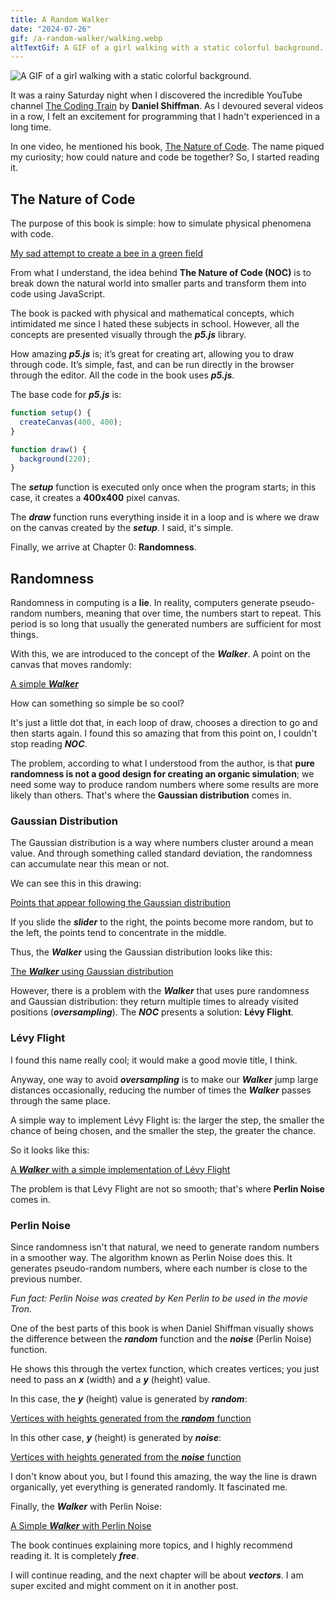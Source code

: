 ```yaml
---
title: A Random Walker
date: "2024-07-26"
gif: /a-random-walker/walking.webp
altTextGif: A GIF of a girl walking with a static colorful background.
---
```


![A GIF of a girl walking with a static colorful background.](/a-random-walker/walking.webp)

It was a rainy Saturday night when I discovered the incredible YouTube channel [The Coding Train](https://www.youtube.com/@TheCodingTrain) by **Daniel Shiffman**. As I devoured several videos in a row, I felt an excitement for programming that I hadn't experienced in a long time.

In one video, he mentioned his book, [The Nature of Code](https://natureofcode.com/). The name piqued my curiosity; how could nature and code be together? So, I started reading it.

## The Nature of Code

The purpose of this book is simple: how to simulate physical phenomena with code.

[My sad attempt to create a bee in a green field](https://editor.p5js.org/jhocore/full/DODgq6suN)

From what I understand, the idea behind **The Nature of Code (NOC)** is to break down the natural world into smaller parts and transform them into code using JavaScript.

The book is packed with physical and mathematical concepts, which intimidated me since I hated these subjects in school. However, all the concepts are presented visually through the **_p5.js_** library.

How amazing **_p5.js_** is; it’s great for creating art, allowing you to draw through code. It’s simple, fast, and can be run directly in the browser through the editor. All the code in the book uses **_p5.js_**.

The base code for **_p5.js_** is:

```js
function setup() {
  createCanvas(400, 400);
}

function draw() {
  background(220);
}
```

The **_setup_** function is executed only once when the program starts; in this case, it creates a **400x400** pixel canvas.

The **_draw_** function runs everything inside it in a loop and is where we draw on the canvas created by the **_setup_**. I said, it's simple.

Finally, we arrive at Chapter 0: **Randomness**.

## Randomness

Randomness in computing is a **lie**. In reality, computers generate pseudo-random numbers, meaning that over time, the numbers start to repeat. This period is so long that usually the generated numbers are sufficient for most things.

With this, we are introduced to the concept of the **_Walker_**. A point on the canvas that moves randomly:

[A simple **_Walker_**](https://editor.p5js.org/jhocore/full/dBdk-VWmu)

How can something so simple be so cool?

It's just a little dot that, in each loop of draw, chooses a direction to go and then starts again. I found this so amazing that from this point on, I couldn't stop reading **_NOC_**.

The problem, according to what I understood from the author, is that **pure randomness is not a good design for creating an organic simulation**; we need some way to produce random numbers where some results are more likely than others. That's where the **Gaussian distribution** comes in.

### Gaussian Distribution

The Gaussian distribution is a way where numbers cluster around a mean value. And through something called standard deviation, the randomness can accumulate near this mean or not.

We can see this in this drawing:

[Points that appear following the Gaussian distribution](https://editor.p5js.org/jhocore/full/z1KDRMB32)

If you slide the **_slider_** to the right, the points become more random, but to the left, the points tend to concentrate in the middle.

Thus, the **_Walker_** using the Gaussian distribution looks like this:

[The **_Walker_** using Gaussian distribution](https://editor.p5js.org/jhocore/full/5NaMxvyjs)

However, there is a problem with the **_Walker_** that uses pure randomness and Gaussian distribution: they return multiple times to already visited positions (**_oversampling_**). The **_NOC_** presents a solution: **Lévy Flight**.

### Lévy Flight

I found this name really cool; it would make a good movie title, I think.

Anyway, one way to avoid **_oversampling_** is to make our **_Walker_** jump large distances occasionally, reducing the number of times the **_Walker_** passes through the same place.

A simple way to implement Lévy Flight is: the larger the step, the smaller the chance of being chosen, and the smaller the step, the greater the chance.

So it looks like this:

[A **_Walker_** with a simple implementation of Lévy Flight](https://editor.p5js.org/jhocore/full/_TVeoYjAw)

The problem is that Lévy Flight are not so smooth; that's where **Perlin Noise** comes in.

### Perlin Noise

Since randomness isn't that natural, we need to generate random numbers in a smoother way. The algorithm known as Perlin Noise does this. It generates pseudo-random numbers, where each number is close to the previous number.

_Fun fact: Perlin Noise was created by Ken Perlin to be used in the movie Tron._

One of the best parts of this book is when Daniel Shiffman visually shows the difference between the **_random_** function and the **_noise_** (Perlin Noise) function.

He shows this through the vertex function, which creates vertices; you just need to pass an **_x_** (width) and a **_y_** (height) value.

In this case, the **_y_** (height) value is generated by **_random_**:

[Vertices with heights generated from the **_random_** function](https://editor.p5js.org/jhocore/full/0020FfYPA)

In this other case, **_y_** (height) is generated by **_noise_**:

[Vertices with heights generated from the **_noise_** function](https://editor.p5js.org/jhocore/full/V07H-n-bT)

I don't know about you, but I found this amazing, the way the line is drawn organically, yet everything is generated randomly. It fascinated me.

Finally, the **_Walker_** with Perlin Noise:

[A Simple **_Walker_** with Perlin Noise](https://editor.p5js.org/jhocore/full/0lEbvMagJ)

The book continues explaining more topics, and I highly recommend reading it. It is completely **_free_**.

I will continue reading, and the next chapter will be about **_vectors_**. I am super excited and might comment on it in another post.
